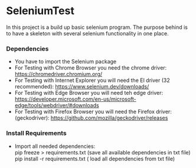 # SeleniumTest

In this project is a build up basic selenium program. 
The purpose behind is to have a skeleton with several selenium functionality in one place. 


### Dependencies

* You have to import the Selenium package
* For Testing with Chrome Browser you need the chrome driver: https://chromedriver.chromium.org/
* For Testing with Internet Explorer you will need the EI driver (32 recommended): https://www.selenium.dev/downloads/
* For Testing with Edge Browser you will need teh edge driver: https://developer.microsoft.com/en-us/microsoft-edge/tools/webdriver/#downloads
* For Testing with Firefox Browser you will need the Firefox  driver: (geckodriver): https://github.com/mozilla/geckodriver/releases

### Install Requirements
* Import all needed dependencies: <br>
  pip freeze > requirements.txt (save all available dependencies in txt file) <br>
  pip install -r requirements.txt ( load all dependencies from txt file)
  





